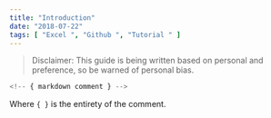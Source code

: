 ```yaml
---
title: "Introduction"
date: "2018-07-22"
tags: [ "Excel ", "Github ", "Tutorial " ]
---
```


> Disclaimer:
> This guide is being written based on personal and preference, so be warned of personal bias.

```js
<!-- { markdown comment } -->
```

Where `{ }` is the entirety of the comment.
